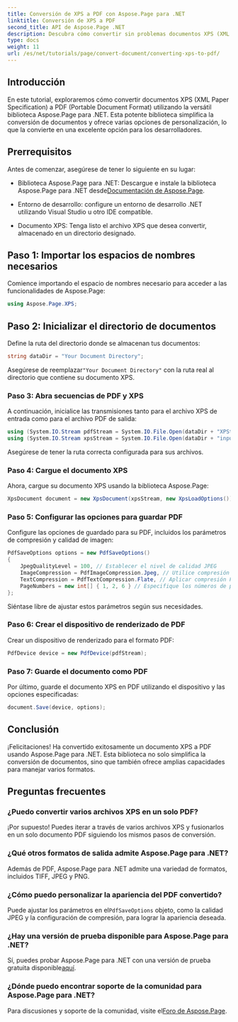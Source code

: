 ```yaml
---
title: Conversión de XPS a PDF con Aspose.Page para .NET
linktitle: Conversión de XPS a PDF
second_title: API de Aspose.Page .NET
description: Descubra cómo convertir sin problemas documentos XPS (XML Paper Specification) a PDF (Portable Document Format) utilizando la potente biblioteca Aspose.Page para .NET.
type: docs
weight: 11
url: /es/net/tutorials/page/convert-document/converting-xps-to-pdf/
---
```

## Introducción

En este tutorial, exploraremos cómo convertir documentos XPS (XML Paper Specification) a PDF (Portable Document Format) utilizando la versátil biblioteca Aspose.Page para .NET. Esta potente biblioteca simplifica la conversión de documentos y ofrece varias opciones de personalización, lo que la convierte en una excelente opción para los desarrolladores.

## Prerrequisitos

Antes de comenzar, asegúrese de tener lo siguiente en su lugar:

-  Biblioteca Aspose.Page para .NET: Descargue e instale la biblioteca Aspose.Page para .NET desde[Documentación de Aspose.Page](https://reference.aspose.com/page/net/).
  
- Entorno de desarrollo: configure un entorno de desarrollo .NET utilizando Visual Studio u otro IDE compatible.

- Documento XPS: Tenga listo el archivo XPS que desea convertir, almacenado en un directorio designado.

## Paso 1: Importar los espacios de nombres necesarios

Comience importando el espacio de nombres necesario para acceder a las funcionalidades de Aspose.Page:

```csharp
using Aspose.Page.XPS;
```

## Paso 2: Inicializar el directorio de documentos

Define la ruta del directorio donde se almacenan tus documentos:

```csharp
string dataDir = "Your Document Directory";
```

 Asegúrese de reemplazar`"Your Document Directory"` con la ruta real al directorio que contiene su documento XPS.

### Paso 3: Abra secuencias de PDF y XPS

A continuación, inicialice las transmisiones tanto para el archivo XPS de entrada como para el archivo PDF de salida:

```csharp
using (System.IO.Stream pdfStream = System.IO.File.Open(dataDir + "XPStoPDF_out.pdf", System.IO.FileMode.OpenOrCreate, System.IO.FileAccess.Write))
using (System.IO.Stream xpsStream = System.IO.File.Open(dataDir + "input.xps", System.IO.FileMode.Open))
```

Asegúrese de tener la ruta correcta configurada para sus archivos.

### Paso 4: Cargue el documento XPS

Ahora, cargue su documento XPS usando la biblioteca Aspose.Page:

```csharp
XpsDocument document = new XpsDocument(xpsStream, new XpsLoadOptions());
```

### Paso 5: Configurar las opciones para guardar PDF

Configure las opciones de guardado para su PDF, incluidos los parámetros de compresión y calidad de imagen:

```csharp
PdfSaveOptions options = new PdfSaveOptions()
{
    JpegQualityLevel = 100, // Establecer el nivel de calidad JPEG
    ImageCompression = PdfImageCompression.Jpeg, // Utilice compresión JPEG para imágenes
    TextCompression = PdfTextCompression.Flate, // Aplicar compresión Flate para texto
    PageNumbers = new int[] { 1, 2, 6 } // Especifique los números de página que desea incluir
};
```

Siéntase libre de ajustar estos parámetros según sus necesidades.

### Paso 6: Crear el dispositivo de renderizado de PDF

Crear un dispositivo de renderizado para el formato PDF:

```csharp
PdfDevice device = new PdfDevice(pdfStream);
```

### Paso 7: Guarde el documento como PDF

Por último, guarde el documento XPS en PDF utilizando el dispositivo y las opciones especificadas:

```csharp
document.Save(device, options);
```

## Conclusión

¡Felicitaciones! Ha convertido exitosamente un documento XPS a PDF usando Aspose.Page para .NET. Esta biblioteca no solo simplifica la conversión de documentos, sino que también ofrece amplias capacidades para manejar varios formatos.

## Preguntas frecuentes

### ¿Puedo convertir varios archivos XPS en un solo PDF?

¡Por supuesto! Puedes iterar a través de varios archivos XPS y fusionarlos en un solo documento PDF siguiendo los mismos pasos de conversión.

### ¿Qué otros formatos de salida admite Aspose.Page para .NET?

Además de PDF, Aspose.Page para .NET admite una variedad de formatos, incluidos TIFF, JPEG y PNG.

### ¿Cómo puedo personalizar la apariencia del PDF convertido?

 Puede ajustar los parámetros en el`PdfSaveOptions` objeto, como la calidad JPEG y la configuración de compresión, para lograr la apariencia deseada.

### ¿Hay una versión de prueba disponible para Aspose.Page para .NET?

 Sí, puedes probar Aspose.Page para .NET con una versión de prueba gratuita disponible[aquí](https://releases.aspose.com/).

### ¿Dónde puedo encontrar soporte de la comunidad para Aspose.Page para .NET?

Para discusiones y soporte de la comunidad, visite el[Foro de Aspose.Page](https://forum.aspose.com/c/page/39).